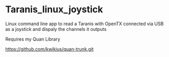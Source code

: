 # Taranis_linux_joystick
Linux command line app to read a Taranis with OpenTX connected via USB as a joystick and dispaly the channels it outputs

Requires my Quan Library

https://github.com/kwikius/quan-trunk.git
